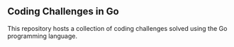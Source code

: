 ## Coding Challenges in Go

This repository hosts a collection of coding challenges solved using the Go programming language.

